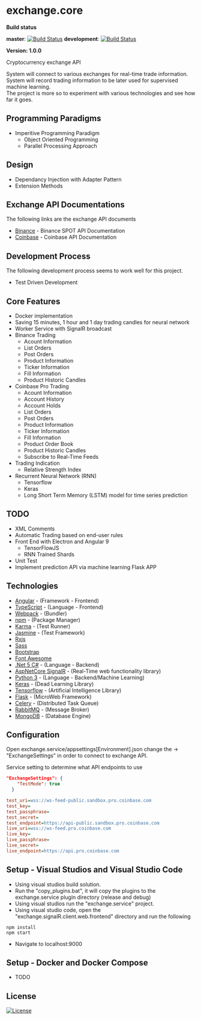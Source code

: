 # exchange.core

**Build status**

**master**:
[![Build Status](https://travis-ci.org/PureIso/exchange.core.svg?branch=master)](https://travis-ci.org/PureIso/exchange.core)
**development**:
[![Build Status](https://travis-ci.org/PureIso/exchange.core.svg?branch=development)](https://travis-ci.org/PureIso/exchange.core)


**Version: 1.0.0**


Cryptocurrency exchange API

System will connect to various exchanges for real-time trade information.\
System will record trading information to be later used for supervised machine learning.\
The project is more so to experiment with various technologies and see how far it goes.

## Programming Paradigms

- Imperitive Programming Paradigm
  - Object Oriented Programming
  - Parallel Processing Approach

## Design

- Dependancy Injection with Adapter Pattern
- Extension Methods

## Exchange API Documentations

The following links are the exchange API documents

- [Binance](https://binance-docs.github.io/apidocs/spot/en/#change-log) - Binance SPOT API Documentation
- [Coinbase](https://docs.pro.coinbase.com/) - Coinbase API Documentation

## Development Process

The following development process seems to work well for this project.

- Test Driven Development

## Core Features

- Docker implementation
- Saving 15 minutes, 1 hour and 1 day trading candles for neural network
- Worker Service with SignalR broadcast
- Binance Trading
  - Acount Information
  - List Orders
  - Post Orders
  - Product Information
  - Ticker Information
  - Fill Information
  - Product Historic Candles
- Coinbase Pro Trading
  - Acount Information
  - Account History
  - Account Holds
  - List Orders
  - Post Orders
  - Product Information
  - Ticker Information
  - Fill Information
  - Product Order Book
  - Product Historic Candles
  - Subscribe to Real-Time Feeds
- Trading Indication
  - Relative Strength Index
- Recurrent Neural Network (RNN)
  - Tensorflow
  - Keras
  - Long Short Term Memory (LSTM) model for time series prediction

## TODO

- XML Comments
- Automatic Trading based on end-user rules
- Front End with Electron and Angular 9
  - TensorFlowJS
  - RNN Trained Shards
- Unit Test
- Implement prediction API via machine learning Flask APP

## Technologies

- [Angular](https://angular.io/) - (Framework - Frontend)
- [TypeScript](https://www.typescriptlang.org/) - (Language - Frontend)
- [Webpack](https://webpack.js.org/) - (Bundler)
- [npm](https://www.npmjs.com/) - (Package Manager)
- [Karma](http://karma-runner.github.io/0.12/index.html) - (Test Runner)
- [Jasmine](https://jasmine.github.io/) - (Test Framework)
- [Rxjs](https://github.com/ReactiveX/rxjs)
- [Sass](http://sass-lang.com/)
- [Bootstrap](http://getbootstrap.com/)
- [Font Awesome](https://fontawesome.com/)
- [.Net 5 C#](https://devblogs.microsoft.com/dotnet/announcing-net-5-0-preview-1/) - (Language - Backend)
- [AspNetCore SignalR](https://docs.microsoft.com/en-us/aspnet/core/signalr/introduction?view=aspnetcore-5.0) - (Real-Time web functionality library)
- [Python 3](https://www.python.org/) - (Language - Backend/Machine Learning)
- [Keras](https://keras.io/) - (Dead Learning Library)
- [Tensorflow](https://www.tensorflow.org/) - (Artificial Intelligence Library)
- [Flask](https://flask.palletsprojects.com/en/1.1.x/) - (MicroWeb Framework)
- [Celery](http://www.celeryproject.org/) - (Distributed Task Queue)
- [RabbitMQ](https://www.rabbitmq.com/) - (Message Broker)
- [MongoDB](https://www.mongodb.com/) - (Database Engine)

## Configuration

Open exchange.service/appsettings[Environment].json change the -> "ExchangeSettings" in order to connect to exchange API.

Service setting to determine what API endpoints to use

```json
"ExchangeSettings": {
    "TestMode": true
  }
```

```ini
test_uri=wss://ws-feed-public.sandbox.pro.coinbase.com
test_key=
test_passphrase=
test_secret=
test_endpoint=https://api-public.sandbox.pro.coinbase.com
live_uri=wss://ws-feed.pro.coinbase.com
live_key=
live_passphrase=
live_secret=
live_endpoint=https://api.pro.coinbase.com
```

## Setup - Visual Studios and Visual Studio Code

- Using visual studios build solution.
- Run the "copy_plugins.bat", it will copy the plugins to the exchange.service plugin directory (release and debug)
- Using visual studios run the "exchange.service" project.
- Using visual studio code, open the "exchange.signalR.client.web.frontend" directory and run the following

```shell
npm install
npm start
```
- Navigate to localhost:9000

## Setup - Docker and Docker Compose

- TODO

## License

[![License](http://img.shields.io/:license-mit-blue.svg?style=flat-square)](https://choosealicense.com/licenses/mit/)
